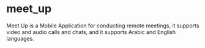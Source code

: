 # meet_up
 Meet Up is a Mobile Application for conducting remote meetings, it supports video and audio calls and chats, and it supports Arabic and English languages.
